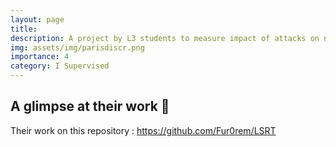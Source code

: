 ```yaml
---
layout: page
title: 
description: A project by L3 students to measure impact of attacks on networks
img: assets/img/parisdiscr.png
importance: 4
category: I Supervised
---
```


## A glimpse at their work 📖

Their work on this repository : https://github.com/Fur0rem/LSRT 

